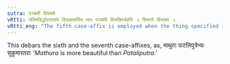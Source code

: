 ```yaml
---
sutra: पञ्चमी विभक्ते
vRtti: यस्मिन्निर्द्धारणाश्रये विभक्तमस्ति ततः पञ्चमी विभक्तिर्भवति ॥ विभागो विभक्तं ॥
vRtti_eng: "The fifth case-affix is employed when the thing specified is different or divided from (and not included in) that from which specification is intended."
---
```

This debars the sixth and the seventh case-affixes, as, माथुराः पाटलिपुत्रेभ्यः सुकुमारतराः '_Mathura_ is more beautiful than _Pataliputra_.'
